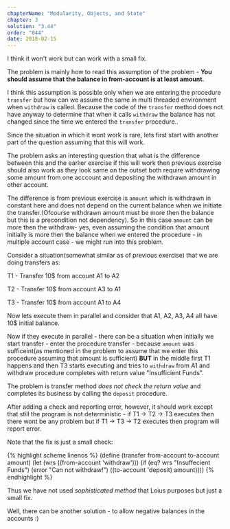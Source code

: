 ```yaml
---
chapterName: "Modularity, Objects, and State"
chapter: 3
solution: "3.44"
order: "044"
date: 2018-02-15 
---
```


I think it won't work but can work with a small fix.

The problem is mainly how to read this assumption of the problem - **You should assume that the balance in from-account is at least amount.**

I think this assumption is possible only when we are entering the procedure `transfer` but how can we assume the same in multi threaded environment when `withdraw` is called. Because the code of the `transfer` method does not have anyway to determine that when it calls `withdraw` the balance has not changed since the time we entered the `transfer` procedure..

Since the situation in which it wont work is rare, lets first start with another part of the question assuming that this will work.

The problem asks an interesting question that what is the difference between this and the earlier exercise if this will work then previous exercise should also work as they look same on the outset both require withdrawing some amount from one acccount and depositing the withdrawn amount in other account.

The difference is from previous exercise is `amount` which is withdrawn in constant here and does not depend on the current balance when we initiate the transfer.(Ofcourse withdrawn amount must be more then the balance but this is a precondition not dependency). So in this case `amount` can be more then the withdraw- yes, even assuming the condition that amount initially is more then the balance when we entered the procedure - in multiple account case - we might run into this problem.

Consider a situation(somewhat similar as of previous exercise) that we are doing transfers as: 

T1 - Transfer 10$ from account A1 to A2

T2 - Transfer 10$ from account A3 to A1

T3 - Transfer 10$ from account A1 to A4


Now lets execute them in parallel and consider that A1, A2, A3, A4 all have 10$ initial balance.


Now if they execute in parallel - there can be a situation when initially we start transfer - enter the procedure transfer - because `amount` was sufficeint(as mentioned in the problem to assume that we enter this procedure assuming that amount is sufficient) **BUT** in the middle first T1 happens and then T3 starts executing and tries to `withdraw` from A1 and withdraw procedure completes with return value "Insufficient Funds".

The problem is transfer method *does not check the return value* and completes its business by calling the `deposit` procedure.

After adding a check and reporting error, however, it should work except that still the program is not deterministic - if T1 -> T2 -> T3 executes then there wont be any problem but if T1 -> T3 -> T2 executes then program will report error.

Note that the fix is just a small check:

{% highlight scheme linenos %}
(define (transfer from-account to-account amount)
  (let (wrs ((from-account 'withdraw')))
	(if (eq? wrs "Insuffecient Funds")
		(error "Can not withdraw!")
	  ((to-account 'deposit) amount))))
{% endhighlight %}

Thus we have not used *sophisticated method* that Loius purposes but just a small fix.

Well, there can be another solution - to allow negative balances in the accounts :)
